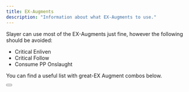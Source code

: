 ```yaml
---
title: EX-Augments
description: "Information about what EX-Augments to use."
---
```


Slayer can use most of the EX-Augments just fine, however the following should be avoided:
* Critical Enliven
* Critical Follow
* Consume PP Onslaught

You can find a useful list with great-EX Augment combos below.

<Button label="Keans EX Combo List" link="https://docs.google.com/spreadsheets/d/17pbTn8QnhA62lr93YwNsff_Jy8G35owwX1FKIH_R2ZU/edit?gid=0#gid=0"/>